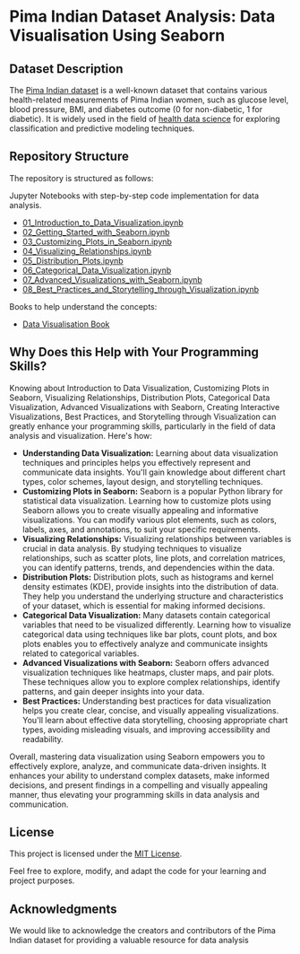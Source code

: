 # Pima Indian Dataset Analysis: Data Visualisation Using Seaborn


## Dataset Description

The [Pima Indian dataset](https://github.com/cloudpedagogy/data-science-programming/blob/main/books/Pima_Indian_Dataset.ipynb) is a well-known dataset that contains various health-related measurements of Pima Indian women, such as glucose level, blood pressure, BMI, and diabetes outcome (0 for non-diabetic, 1 for diabetic). It is widely used in the field of [health data science](https://github.com/cloudpedagogy/data-science-programming/blob/main/books/Health_Data_Science.ipynb) for exploring classification and predictive modeling techniques.

## Repository Structure
The repository is structured as follows:

  Jupyter Notebooks with step-by-step code implementation for data analysis.
  - [01_Introduction_to_Data_Visualization.ipynb](https://github.com/cloudpedagogy/data-science-programming/blob/main/data-visualisation-seaborn/01_Introduction_to_Data_Visualization.ipynb)
  - [02_Getting_Started_with_Seaborn.ipynb](https://github.com/cloudpedagogy/data-science-programming/blob/main/data-visualisation-seaborn/02_Getting_Started_with_Seaborn.ipynb)
  - [03_Customizing_Plots_in_Seaborn.ipynb](https://github.com/cloudpedagogy/data-science-programming/blob/main/data-visualisation-seaborn/03_Customizing_Plots_in_Seaborn.ipynb)
  - [04_Visualizing_Relationships.ipynb](https://github.com/cloudpedagogy/data-science-programming/blob/main/data-visualisation-seaborn/04_Visualizing_Relationships.ipynb)
  - [05_Distribution_Plots.ipynb](https://github.com/cloudpedagogy/data-science-programming/blob/main/data-visualisation-seaborn/05_Distribution_Plots.ipynb)
  - [06_Categorical_Data_Visualization.ipynb](https://github.com/cloudpedagogy/data-science-programming/blob/main/data-visualisation-seaborn/06_Categorical_Data_Visualization.ipynb)
  - [07_Advanced_Visualizations_with_Seaborn.ipynb](https://github.com/cloudpedagogy/data-science-programming/blob/main/data-visualisation-seaborn/07_Advanced_Visualizations_with_Seaborn.ipynb)
  - [08_Best_Practices_and_Storytelling_through_Visualization.ipynb](https://github.com/cloudpedagogy/data-science-programming/blob/main/data-visualisation-seaborn/08_Best_Practices_and_Storytelling_through_Visualization.ipynb)

Books to help understand the concepts:
  - [Data Visualisation Book](https://github.com/cloudpedagogy/data-science-programming/blob/main/books/Data_Visualisation.ipynb)

## Why Does this Help with Your Programming Skills?
Knowing about Introduction to Data Visualization, Customizing Plots in Seaborn, Visualizing Relationships, Distribution Plots, Categorical Data Visualization, Advanced Visualizations with Seaborn, Creating Interactive Visualizations, Best Practices, and Storytelling through Visualization can greatly enhance your programming skills, particularly in the field of data analysis and visualization. Here's how:

- **Understanding Data Visualization:** Learning about data visualization techniques and principles helps you effectively represent and communicate data insights. You'll gain knowledge about different chart types, color schemes, layout design, and storytelling techniques.
- **Customizing Plots in Seaborn:** Seaborn is a popular Python library for statistical data visualization. Learning how to customize plots using Seaborn allows you to create visually appealing and informative visualizations. You can modify various plot elements, such as colors, labels, axes, and annotations, to suit your specific requirements.
- **Visualizing Relationships:** Visualizing relationships between variables is crucial in data analysis. By studying techniques to visualize relationships, such as scatter plots, line plots, and correlation matrices, you can identify patterns, trends, and dependencies within the data.
- **Distribution Plots:** Distribution plots, such as histograms and kernel density estimates (KDE), provide insights into the distribution of data. They help you understand the underlying structure and characteristics of your dataset, which is essential for making informed decisions.
- **Categorical Data Visualization:** Many datasets contain categorical variables that need to be visualized differently. Learning how to visualize categorical data using techniques like bar plots, count plots, and box plots enables you to effectively analyze and communicate insights related to categorical variables.
- **Advanced Visualizations with Seaborn:** Seaborn offers advanced visualization techniques like heatmaps, cluster maps, and pair plots. These techniques allow you to explore complex relationships, identify patterns, and gain deeper insights into your data.
- **Best Practices:** Understanding best practices for data visualization helps you create clear, concise, and visually appealing visualizations. You'll learn about effective data storytelling, choosing appropriate chart types, avoiding misleading visuals, and improving accessibility and readability.

Overall, mastering data visualization using Seaborn empowers you to effectively explore, analyze, and communicate data-driven insights. It enhances your ability to understand complex datasets, make informed decisions, and present findings in a compelling and visually appealing manner, thus elevating your programming skills in data analysis and communication.

## License
This project is licensed under the [MIT License](LICENSE).

Feel free to explore, modify, and adapt the code for your learning and project purposes.

## Acknowledgments
We would like to acknowledge the creators and contributors of the Pima Indian dataset for providing a valuable resource for data analysis

